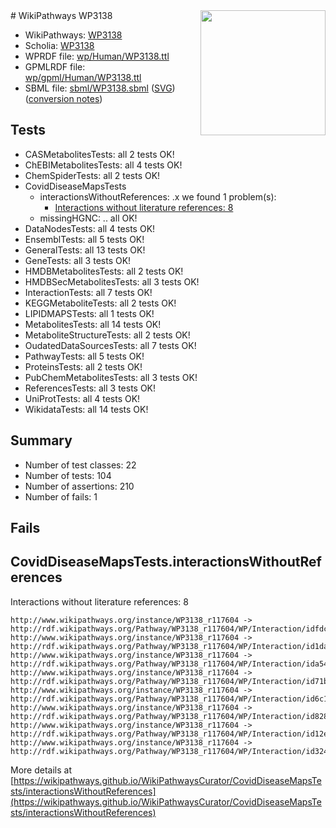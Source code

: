 <img style="float: right; width: 200px" src="../logo.png" />
# WikiPathways WP3138

* WikiPathways: [WP3138](https://identifiers.org/wikipathways:WP3138)
* Scholia: [WP3138](https://scholia.toolforge.org/wikipathways/WP3138)
* WPRDF file: [wp/Human/WP3138.ttl](../wp/Human/WP3138.ttl)
* GPMLRDF file: [wp/gpml/Human/WP3138.ttl](../wp/gpml/Human/WP3138.ttl)
* SBML file: [sbml/WP3138.sbml](../sbml/WP3138.sbml) ([SVG](../sbml/WP3138.svg)) ([conversion notes](../sbml/WP3138.txt))

## Tests
* CASMetabolitesTests: all 2 tests OK!
* ChEBIMetabolitesTests: all 4 tests OK!
* ChemSpiderTests: all 2 tests OK!
* CovidDiseaseMapsTests
    * interactionsWithoutReferences: .x we found 1 problem(s):
        * [Interactions without literature references: 8](#2e295936)
    * missingHGNC: .. all OK!
* DataNodesTests: all 4 tests OK!
* EnsemblTests: all 5 tests OK!
* GeneralTests: all 13 tests OK!
* GeneTests: all 3 tests OK!
* HMDBMetabolitesTests: all 2 tests OK!
* HMDBSecMetabolitesTests: all 3 tests OK!
* InteractionTests: all 7 tests OK!
* KEGGMetaboliteTests: all 2 tests OK!
* LIPIDMAPSTests: all 1 tests OK!
* MetabolitesTests: all 14 tests OK!
* MetaboliteStructureTests: all 2 tests OK!
* OudatedDataSourcesTests: all 7 tests OK!
* PathwayTests: all 5 tests OK!
* ProteinsTests: all 2 tests OK!
* PubChemMetabolitesTests: all 3 tests OK!
* ReferencesTests: all 3 tests OK!
* UniProtTests: all 4 tests OK!
* WikidataTests: all 14 tests OK!


## Summary

* Number of test classes: 22
* Number of tests: 104
* Number of assertions: 210
* Number of fails: 1

## Fails

<a name="2e295936" />

## CovidDiseaseMapsTests.interactionsWithoutReferences

Interactions without literature references: 8
```
http://www.wikipathways.org/instance/WP3138_r117604 -> http://rdf.wikipathways.org/Pathway/WP3138_r117604/WP/Interaction/idfdcadf51
http://www.wikipathways.org/instance/WP3138_r117604 -> http://rdf.wikipathways.org/Pathway/WP3138_r117604/WP/Interaction/id1daa7d07
http://www.wikipathways.org/instance/WP3138_r117604 -> http://rdf.wikipathways.org/Pathway/WP3138_r117604/WP/Interaction/ida5487402
http://www.wikipathways.org/instance/WP3138_r117604 -> http://rdf.wikipathways.org/Pathway/WP3138_r117604/WP/Interaction/id71bf00f3
http://www.wikipathways.org/instance/WP3138_r117604 -> http://rdf.wikipathways.org/Pathway/WP3138_r117604/WP/Interaction/id6c15f063
http://www.wikipathways.org/instance/WP3138_r117604 -> http://rdf.wikipathways.org/Pathway/WP3138_r117604/WP/Interaction/id82813149
http://www.wikipathways.org/instance/WP3138_r117604 -> http://rdf.wikipathways.org/Pathway/WP3138_r117604/WP/Interaction/id12e26589
http://www.wikipathways.org/instance/WP3138_r117604 -> http://rdf.wikipathways.org/Pathway/WP3138_r117604/WP/Interaction/id324bc54e
```

More details at [https://wikipathways.github.io/WikiPathwaysCurator/CovidDiseaseMapsTests/interactionsWithoutReferences](https://wikipathways.github.io/WikiPathwaysCurator/CovidDiseaseMapsTests/interactionsWithoutReferences)

